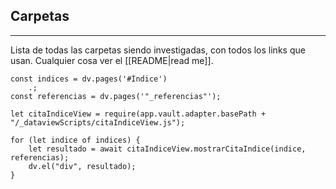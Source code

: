 ## Carpetas
---
Lista de todas las carpetas siendo investigadas, con todos los links que usan. Cualquier cosa ver el [[README|read me]].


```dataviewjs
const indices = dv.pages('#Índice')
	.;
const referencias = dv.pages('"_referencias"');

let citaIndiceView = require(app.vault.adapter.basePath + "/_dataviewScripts/citaIndiceView.js");

for (let indice of indices) {
	let resultado = await citaIndiceView.mostrarCitaIndice(indice, referencias);
	dv.el("div", resultado);
}
```
